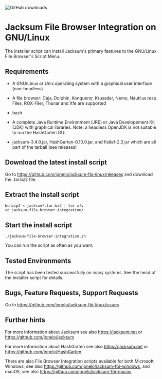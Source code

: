 ![GitHub downloads](https://img.shields.io/github/downloads/jonelo/jacksum-fbi-linux/total?color=green)

# Jacksum File Browser Integration on GNU/Linux

The installer script can install Jacksum's primary features to the GNU/Linux File Browser's Script Menu.

## Requirements

- A GNU/Linux or Unix operating system with a graphical user interface (non-headless)

- A file browser: Caja, Dolphin, Konqueror, Krusader, Nemo, Nautilus resp. Files, ROX-Filer, Thunar and Xfe are supported

- bash

- A complete Java Runtime Environment (JRE) or Java Developement Kit (JDK) with graphical libraries. Note: a headless OpenJDK is not suitable to run the HashGarten GUI.

- jacksum-3.4.0.jar, HashGarten-0.10.0.jar, and flatlaf-2.3.jar which are all part of the tarball (see releases)

## Download the latest install script

Go to https://github.com/jonelo/jacksum-fbi-linux/releases and download the .tar.bz2 file.

## Extract the install script

```
bunzip2 < jacksum*.tar.bz2 | tar xfv -
cd jacksum-file-browser-integration/
```

## Start the install script

```
./jacksum-file-browser-integration.sh
```

You can run the script as often as you want.

## Tested Environments

The script has been tested successfully on many systems. See the head of the installer script for details.

## Bugs, Feature Requests, Support Requests

Go to https://github.com/jonelo/jacksum-fbi-linux/issues

## Further hints

For more information about Jacksum see also https://jacksum.net or https://github.com/jonelo/jacksum

For more information about HashGarten see also https://jacksum.net or https://github.com/jonelo/HashGarten

There are also File Browser Integration scripts available for both Microsoft Windows, see also https://github.com/jonelo/jacksum-fbi-windows, and macOS, see also https://github.com/jonelo/jacksum-fbi-macos

